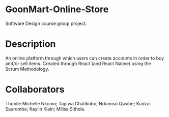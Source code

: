 # GoonMart-Online-Store
Software Design course group project.

# Description
An online platform through which users can create accounts in order to buy and/or sell items. Created through React (and React Native) using the Scrum Methodology.

# Collaborators
Thobile Michelle Nkomo;
Tapiwa Chatikobo;
Ndumiso Qwabe;
Kudzai Saurombe;
Kaylin Klein;
Milisa Sithole.
